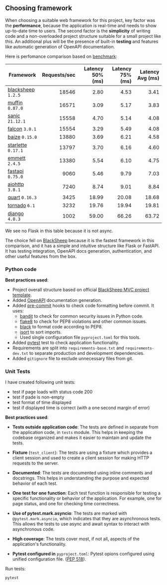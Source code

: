 ## Choosing framework
When choosing a suitable web framework for this project, key factor was the **performance**, because the application is real-time and needs to show up-to-date time to users.
The second factor is the **simplicity** of writing code and a non-overloaded project structure suitable for a small project like this.
An additional plus will be the presence of built-in **testing** and features like automatic generation of OpenAPI documentation.

Here is perfomance comparison based on [benchmark](https://github.com/klen/py-frameworks-bench):

| Framework | Requests/sec | Latency 50% (ms) | Latency 75% (ms) | Latency Avg (ms) |
| --------- | -----------: | ---------------: | ---------------: | ---------------: |
| [blacksheep](https://pypi.org/project/blacksheep/) `1.2.5` | 18546 | 2.80 | 4.53 | 3.41
| [muffin](https://pypi.org/project/muffin/) `0.87.0` | 16571 | 3.09 | 5.17 | 3.83
| [sanic](https://pypi.org/project/sanic/) `21.12.1` | 15558 | 4.70 | 5.14 | 4.08
| [falcon](https://pypi.org/project/falcon/) `3.0.1` | 15554 | 3.29 | 5.49 | 4.08
| [baize](https://pypi.org/project/baize/) `0.15.0` | 13880 | 3.69 | 6.21 | 4.58
| [starlette](https://pypi.org/project/starlette/) `0.17.1` | 13797 | 3.70 | 6.16 | 4.60
| [emmett](https://pypi.org/project/emmett/) `2.4.5` | 13380 | 5.54 | 6.10 | 4.75
| [fastapi](https://pypi.org/project/fastapi/) `0.75.0` | 9060 | 5.46 | 9.79 | 7.03
| [aiohttp](https://pypi.org/project/aiohttp/) `3.8.1` | 7240 | 8.74 | 9.01 | 8.84
| [quart](https://pypi.org/project/quart/) `0.16.3` | 3425 | 18.99 | 20.08 | 18.68
| [tornado](https://pypi.org/project/tornado/) `6.1` | 3232 | 19.76 | 19.94 | 19.81
| [django](https://pypi.org/project/django/) `4.0.3` | 1002 | 59.00 | 66.26 | 63.72

We see no Flask in this table because it is not async.

The choice fell on [BlackSheep](https://pypi.org/project/blacksheep/) because it is the fastest framework in this comparison, and it has a simple and intuitive structure like Flask or FastAPI. It has testing integration, OpenAPI docs generation, authentication, and other useful features from the box.

### Python code
**Best practices used**:
- Project overall structure based on official [BlackSheep MVC project template](https://www.neoteroi.dev/blacksheep/mvc-project-template/).
- Added [OpenAPI](https://swagger.io/specification/) documentation generation.
- Added [pre-commit](https://pre-commit.com/) hooks to check code formatting before commit. It uses:
    - [bandit](https://github.com/PyCQA/bandit) to check for common security issues in Python code.
    - [flake8](https://github.com/PyCQA/flake8) to check for PEP8 violations and other common issues.
    - [black](https://github.com/psf/black) to format code according to PEP8.
    - [isort](https://github.com/pycqa/isort) to sort imports.
    - Used single configuration file `pyproject.toml` for this tools.
- Added [pytest](https://docs.pytest.org/en/6.2.x/) test to check application functionality.
- Requirements are split into `requirements-base.txt` and `requirements-dev.txt` to separate production and development dependencies.
- Added `gitignore` file to exclude unnecessary files from git.

### Unit Tests
I have created following unit tests:
- test if page loads with status code 200
- test if pade is non-empty
- test format of time displayed
- test if displayed time is correct (with a one second margin of error)

**Best practices used**:
- **Tests outside application code**: The tests are defined in separate from the application code, in `tests` module. This helps in keeping the codebase organized and makes it easier to maintain and update the tests.

- **Fixture** (`test_client`): The tests are using a fixture which provides a client session and used to create a client session for making HTTP requests to the server.

- **Documented**: The tests are documented using inline comments and docstrings. This helps in understanding the purpose and expected behavior of each test.

- **One test for one function**: Each test function is responsible for testing a specific functionality or behavior of the application. For example, one for page status, and one for checking time correctness.

- **Use of pytest.mark.asyncio**: The tests are marked with `@pytest.mark.asyncio`, which indicates that they are asynchronous tests. This allows the tests to use async and await syntax to interact with asynchronous code.

- **High coverage**: The tests cover most, if not all, aspects of the application's functionality.

- **Pytest configured in** `pyproject.toml`: Pytest opions configured using unified configuration file. ([PEP 518](https://www.python.org/dev/peps/pep-0518/)).

Run tests:
```
pytest
```
